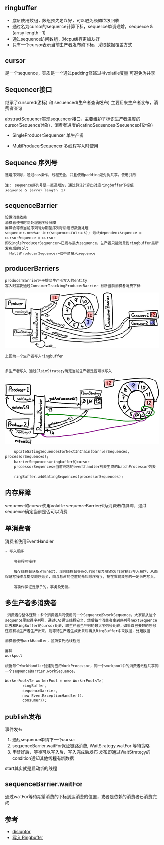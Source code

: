 ## ringbuffer

- 底层使用数组，数组预先定义好，可以避免频繁垃圾回收
- 通过名为cursor的sequence计算下标，sequence单调递增，sequence & (array length－1)
- 通过sequence访问数组，对cpu缓存更加友好
- 只有一个cursor表示当前生产者发布的下标，采取数据覆盖方式


## cursor

是一个sequence，实质是一个通过padding修饰过得volatile变量
可避免伪共享

## Sequencer接口

继承了cursored(游标) 和 sequenced(生产者查询发布)
主要用来生产者发布，消费者查询

abstractSequence实现sequencer接口，主要维护了标识生产者进度的cursor(Sequence对象)，消费者进度的gatingSequences(Sequencep[]对象)

- SingleProducerSequencer
    单生产者

- MultiProducerSequencer
    多线程写入时使用

## Sequence 序列号

    递增序列号，通过cas操作，线程安全，并且使用padding避免伪共享，使用引用

    注： sequence序列号是一直递增的，通过算法计算出对应ringbuffer下标值
    sequence & (array length－1)

## sequenceBarrier
    设置消费依赖
    消费者使用时间处理器序号屏障
    屏障会等待当前序列号为期望序列号后进行数据处理
    sequencer.newBarrier(sequencesToTrack); 最终dependentSequence = cursorSequence = cursor
    即SingleProducerSequencer=已发布最大sequence，生产者只能消费到ringbuffer最新发布后的solt
      MultiProducerSequencer=已申请最大sequence

## producerBarriers

    producerBarrier用于提交生产者写入的entity
    写入时需要通过ConsumerTrackingProducerBarrier 判断当前消费者消费下标

![PreventRingFromWrapping](img/ringbuffer/PreventRingFromWrapping.png)

    上图为一个生产者写入ringbuffer


    多生产者写入 通过ClaimStrategy确定当前生产者是否可以写入
![ProducersNextEntry](img/ringbuffer/ProducersNextEntry.png)


       
        updateGatingSequencesForNextInChain(barrierSequences, processorSequences);
        barrierSequences=ringbuffer的cursor
        processorSequences=当前链路的eventhandler列表生成的batchProcessor列表

        ringBuffer.addGatingSequences(processorSequences);


## 内存屏障

sequence的cursor使用volatile 
sequenceBarrier作为消费者的屏障，通过sequence确定当前是否可以消费

## 单消费者

消费者使用EventHandler

    - 写入顺序

        多线程写操作

        每个线程会获取对应next，当前线程会等待cursor变为期望cursor执行写入操作，从而保证写操作与提交顺序无关，而与抢占的位置的先后顺序有关，抢在靠前顺序的一定会先写入。

        写操作保证是原子的，事务及无锁。


## 多生产者多消费者

     消费者的整体逻辑：多个消费者共同使用同一个Sequence即workSequence，大家都从这个sequence里取得序列号，通过CAS保证线程安全，然后每个消费者拿到序列号nextSequence后去和RingBuffer的cursor比较，即生产者生产到的最大序列号比较，如果自己要取的序号还没有被生产者生产出来，则等待生产者生成出来后再从RingBuffer中取数据，处理数据

    消费者使用workHandler，监听委托给线程池

    屏障
    workpool

    根据每个WorkHandler创建对应的WorkProcessor，同一个workpool中的消费者线程共享同一个sequenceBarrier,workSequence，

    WorkerPool<T> workerPool = new WorkerPool<T>(
            ringBuffer,
            sequenceBarrier,
            new EventExceptionHandler(),
            consumers);

## publish发布

事件发布
1. 通过sequence申请下一个cursor
2. sequenceBarrier.waitFor保证链路消费, WaitStrategy.waitFor 等待策略
3. 申请好后，等待可以写入后，写入完成后发布
    发布即通过WaitStrategy的condition通知其他线程有新数据

start其实就是启动新的线程

## sequenceBarrier.waitFor

通过waitFor等待期望消费的下标到达消费的位置，或者是依赖的消费者已消费完成

## 参考

- [disruptor](https://www.jianshu.com/p/bad7b4b44e48)
- [写入 Ringbuffer](https://ifeve.com/disruptor-writing-ringbuffer/)